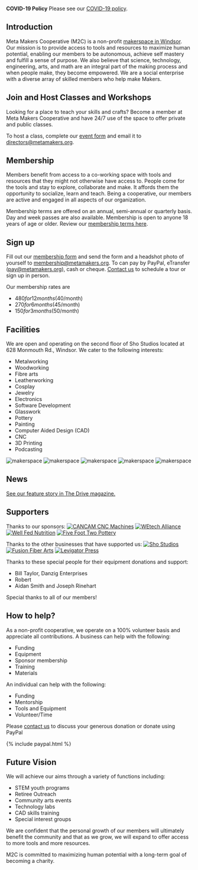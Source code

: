 **COVID-19 Policy**
Please see our [COVID-19 policy](https://metamakers.org/assets/covid-19-policy.pdf).

## Introduction
Meta Makers Cooperative (M2C) is a non-profit [makerspace in Windsor](https://goo.gl/maps/C1DEyxi6UdCPUZfK8). Our mission is to provide access to tools and resources to maximize human potential, enabling our members to be autonomous, achieve self mastery and fulfill a sense of purpose. We also believe that science, technology, engineering, arts, and math are an integral part of the making process and when people make, they become empowered. 
We are a social enterprise with a diverse array of skilled members who help make Makers.

## Join and Host Classes and Workshops
Looking for a place to teach your skills and crafts? Become a member at Meta Makers Cooperative and have 24/7 use of the space to offer private and public classes.

To host a class, complete our [event form](https://metamakers.org/assets/event.pdf) and email it to [directors@metamakers.org](mailto:directors@metamakers.org).

## Membership
Members benefit from access to a co-working space with tools and resources that they might not otherwise have access to. People come for the tools and stay to explore, collaborate and make. It affords them the opportunity to socialize, learn and teach.  Being a cooperative, our members are active and engaged in all aspects of our organization. 

Membership terms are offered on an annual, semi-annual or quarterly basis. Day and week passes are also available. Membership is open to anyone 18 years of age or older. Review our [membership terms here](https://metamakers.org/assets/SOP.pdf).

## Sign up

Fill out our [membership form](https://metamakers.org/assets/membership_form.pdf) and send the form and a headshot photo of yourself to [membership@metamakers.org](mailto:membership@metamakers.org). To can pay by PayPal, eTransfer (pay@metamakers.org), cash or cheque. [Contact us](/#contact) to schedule a tour or sign up in person.

Our membership rates are
- $480 for 12 months ($40/month)
- $270 for 6 months ($45/month)
- $150 for 3 months ($50/month)

## Facilities

We are open and operating on the second floor of Sho Studios located at 628 Monmouth Rd., Windsor. We cater to the following interests:
- Metalworking
-	Woodworking
-	Fibre arts
-	Leatherworking
-	Cosplay
-	Jewelry
-	Electronics
-	Software Development
-	Glasswork
-	Pottery
-	Painting
-	Computer Aided Design (CAD)
-	CNC
- 3D Printing
- Podcasting

![makerspace](/assets/images/facility_1.jpg "Our makerspace")
![makerspace](/assets/images/facility_2.jpg "Our makerspace")
![makerspace](/assets/images/facility_3.jpg "Our makerspace")
![makerspace](/assets/images/facility_4.jpg "Our makerspace")
![makerspace](/assets/images/facility_5.jpg "Our makerspace")


## News
[See our feature story in The Drive magazine.](https://thedrivemagazine.com/posts/meta-makers/)

## Supporters
Thanks to our sponsors:
[![CANCAM CNC Machines](/assets/images/logos/cancam-logo.png "CANCAM CNC Machines")](https://www.cancam.ca/)
[![WEtech Alliance](/assets/images/logos/wetech_logo.png "WEtech Alliance")](https://www.wetech-alliance.com/)
[![Well Fed Nutrition](/assets/images/logos/wellfed-logo.jpg "Well Fed Nutrition")](https://wellfednutrition.ca/)
[![Five Foot Two Pottery](/assets/images/logos/fivetwo-logo.png "Five Foot Two Pottery")](https://www.instagram.com/fivefoottwopottery/)

Thanks to the other businesses that have supported us:
[![Sho Studios](/assets/images/logos/sho_logo.png "Sho Studios")](https://shoartstudios.com/)
[![Fusion Fiber Arts](/assets/images/logos/fusion_fiber_arts_logo.png "Fusion Fiber Arts")](https://www.facebook.com/Fusion-Fiber-Arts-264559844042799/)
[![Levigator Press](/assets/images/logos/levigator_press_logo.gif "Levigator Press")](http://levigatorpress.ca/)


Thanks to these special people for their equipment donations and support:
- Bill Taylor, Danzig Enterprises
- Robert
- Aidan Smith and Joseph Rinehart

Special thanks to all of our members!

<h2 id="donate">How to help?</h2>

As a non-profit cooperative, we operate on a 100% volunteer basis and appreciate all contributions. 
A business can help with the following:

-	Funding
-	Equipment
-	Sponsor membership
-	Training
-	Materials

An individual can help with the following:

-	Funding
-	Mentorship
-	Tools and Equipment
-	Volunteer/Time

Please [contact us](/#contact) to discuss your generous donation or donate using PayPal 

{% include paypal.html %}

## Future Vision

We will achieve our aims through a variety of functions including: 

-	STEM youth programs
-	Retiree Outreach
-	Community arts events
-	Technology labs
-	CAD skills training
-	Special interest groups

We are confident that the personal growth of our members will ultimately benefit the community and that as we grow, we will expand to offer access to more tools and more resources. 

M2C is committed to maximizing human potential with a long-term goal of becoming a charity.
